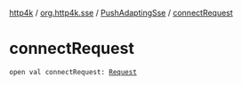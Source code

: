 [http4k](../../index.md) / [org.http4k.sse](../index.md) / [PushAdaptingSse](index.md) / [connectRequest](./connect-request.md)

# connectRequest

`open val connectRequest: `[`Request`](../../org.http4k.core/-request/index.md)